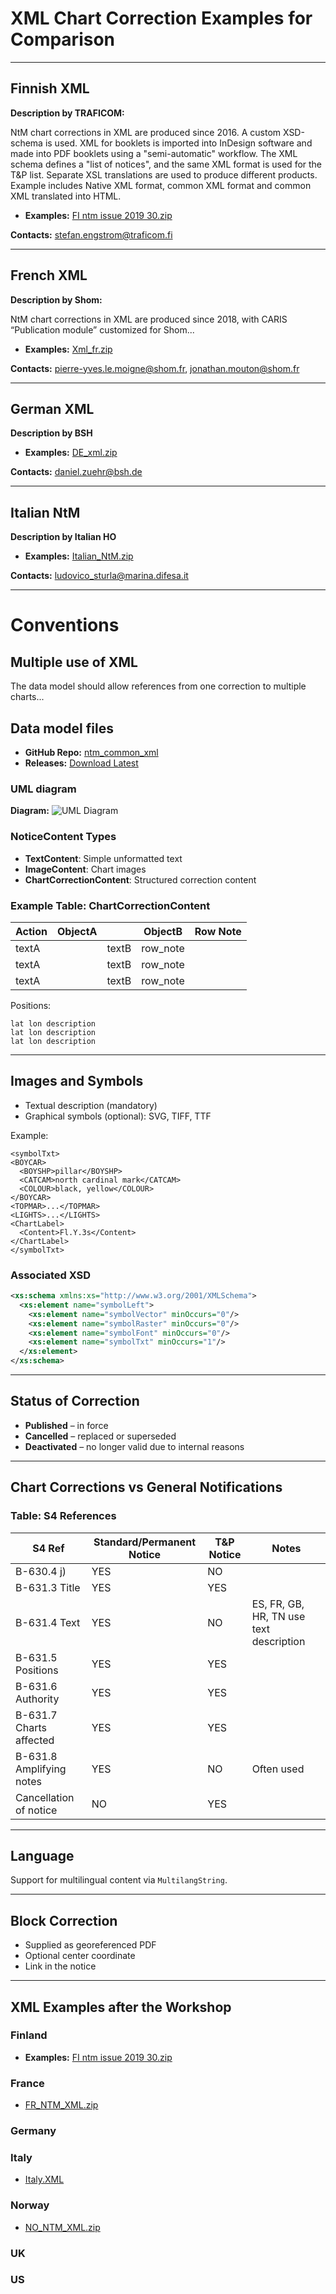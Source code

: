 
# XML Chart Correction Examples for Comparison

---

## Finnish XML

**Description by TRAFICOM:**

NtM chart corrections in XML are produced since 2016. A custom XSD-schema is used. XML for booklets is imported into InDesign software and made into PDF booklets using a "semi-automatic" workflow. The XML schema defines a "list of notices", and the same XML format is used for the T&P list. Separate XSL translations are used to produce different products. Example includes Native XML format, common XML format and common XML translated into HTML.

- **Examples:** [FI ntm issue 2019 30.zip](File:FI%20ntm%20issue%202019%2030.zip)

**Contacts:** stefan.engstrom@traficom.fi

---

## French XML

**Description by Shom:**

NtM chart corrections in XML are produced since 2018, with CARIS “Publication module” customized for Shom...

- **Examples:** [Xml_fr.zip](File:Xml_fr.zip)

**Contacts:** pierre-yves.le.moigne@shom.fr, jonathan.mouton@shom.fr

---

## German XML

**Description by BSH**

- **Examples:** [DE_xml.zip](File:DE_xml.zip)

**Contacts:** daniel.zuehr@bsh.de

---

## Italian NtM

**Description by Italian HO**

- **Examples:** [Italian_NtM.zip](File:Italian_NtM.zip)

**Contacts:** ludovico_sturla@marina.difesa.it

---

# Conventions

## Multiple use of XML

The data model should allow references from one correction to multiple charts...

## Data model files

- **GitHub Repo:** [ntm_common_xml](https://github.com/fihofi/ntm_common_xml)
- **Releases:** [Download Latest](https://github.com/FihoFi/ntm_common_xml/releases/)

### UML diagram

**Diagram:** ![UML Diagram](UML_NtM_conceptual_structure.png)

### NoticeContent Types

- **TextContent**: Simple unformatted text
- **ImageContent**: Chart images
- **ChartCorrectionContent**: Structured correction content

### Example Table: ChartCorrectionContent

| Action   | ObjectA |       | ObjectB | Row Note |
|----------|---------|-------|---------|----------|
| textA    |         | textB | row_note |
| textA    |         | textB | row_note |
| textA    |         | textB | row_note |

Positions:
```
lat lon description
lat lon description
lat lon description
```

---

## Images and Symbols

- Textual description (mandatory)
- Graphical symbols (optional): SVG, TIFF, TTF

Example:
```
<symbolTxt>
<BOYCAR>
  <BOYSHP>pillar</BOYSHP>
  <CATCAM>north cardinal mark</CATCAM>
  <COLOUR>black, yellow</COLOUR>
</BOYCAR>
<TOPMAR>...</TOPMAR>
<LIGHTS>...</LIGHTS>
<ChartLabel>
  <Content>Fl.Y.3s</Content>
</ChartLabel>
</symbolTxt>
```

### Associated XSD
```xml
<xs:schema xmlns:xs="http://www.w3.org/2001/XMLSchema">
  <xs:element name="symbolLeft">
    <xs:element name="symbolVector" minOccurs="0"/>
    <xs:element name="symbolRaster" minOccurs="0"/>
    <xs:element name="symbolFont" minOccurs="0"/>
    <xs:element name="symbolTxt" minOccurs="1"/>
  </xs:element>
</xs:schema>
```

---

## Status of Correction

- **Published** – in force
- **Cancelled** – replaced or superseded
- **Deactivated** – no longer valid due to internal reasons

---

## Chart Corrections vs General Notifications

### Table: S4 References

| S4 Ref | Standard/Permanent Notice | T&P Notice | Notes |
|--------|---------------------------|------------|-------|
| B-630.4 j) | YES | NO | |
| B-631.3 Title | YES | YES | |
| B-631.4 Text | YES | NO | ES, FR, GB, HR, TN use text description |
| B-631.5 Positions | YES | YES | |
| B-631.6 Authority | YES | YES | |
| B-631.7 Charts affected | YES | YES | |
| B-631.8 Amplifying notes | YES | NO | Often used |
| Cancellation of notice | NO | YES | |

---

## Language

Support for multilingual content via `MultilangString`.

---

## Block Correction

- Supplied as georeferenced PDF
- Optional center coordinate
- Link in the notice

---

## XML Examples after the Workshop

### Finland

- **Examples:** [FI ntm issue 2019 30.zip](File:FI%20ntm%20issue%202019%2030.zip)

### France

- [FR_NTM_XML.zip](File:FR_NTM_XML.zip)

### Germany

### Italy

- [Italy.XML](File:Italy.XML)

### Norway

- [NO_NTM_XML.zip](File:NO_NTM_XML.zip)

### UK

### US
